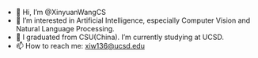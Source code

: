 - 👋 Hi, I’m @XinyuanWangCS
- 👀 I’m interested in Artificial Intelligence, especially Computer Vision and Natural Language Processing.
- 🌱 I graduated from CSU(China). I’m currently studying at UCSD.
- 📫 How to reach me: xiw136@ucsd.edu

<!---
XinyuanWangCS/XinyuanWangCS is a ✨ special ✨ repository because its `README.md` (this file) appears on your GitHub profile.
You can click the Preview link to take a look at your changes.
--->
